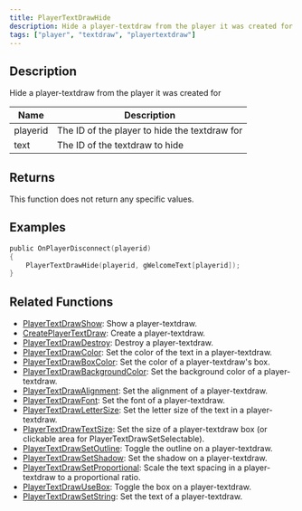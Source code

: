 ```yaml
---
title: PlayerTextDrawHide
description: Hide a player-textdraw from the player it was created for.
tags: ["player", "textdraw", "playertextdraw"]
---
```


<VersionWarn name='feature (player-textdraws)' version='SA-MP 0.3e' />

## Description

Hide a player-textdraw from the player it was created for

| Name     | Description                                   |
| -------- | --------------------------------------------- |
| playerid | The ID of the player to hide the textdraw for |
| text     | The ID of the textdraw to hide                |

## Returns

This function does not return any specific values.

## Examples

```c
public OnPlayerDisconnect(playerid)
{
    PlayerTextDrawHide(playerid, gWelcomeText[playerid]);
}
```

## Related Functions

- [PlayerTextDrawShow](PlayerTextDrawShow.md): Show a player-textdraw.
- [CreatePlayerTextDraw](CreatePlayerTextDraw.md): Create a player-textdraw.
- [PlayerTextDrawDestroy](PlayerTextDrawDestroy.md): Destroy a player-textdraw.
- [PlayerTextDrawColor](PlayerTextDrawColor.md): Set the color of the text in a player-textdraw.
- [PlayerTextDrawBoxColor](PlayerTextDrawBoxColor.md): Set the color of a player-textdraw's box.
- [PlayerTextDrawBackgroundColor](PlayerTextDrawBackgroundColor.md): Set the background color of a player-textdraw.
- [PlayerTextDrawAlignment](PlayerTextDrawAlignment.md): Set the alignment of a player-textdraw.
- [PlayerTextDrawFont](PlayerTextDrawFont.md): Set the font of a player-textdraw.
- [PlayerTextDrawLetterSize](PlayerTextDrawLetterSize.md): Set the letter size of the text in a player-textdraw.
- [PlayerTextDrawTextSize](PlayerTextDrawTextSize.md): Set the size of a player-textdraw box (or clickable area for PlayerTextDrawSetSelectable).
- [PlayerTextDrawSetOutline](PlayerTextDrawSetOutline.md): Toggle the outline on a player-textdraw.
- [PlayerTextDrawSetShadow](PlayerTextDrawSetShadow.md): Set the shadow on a player-textdraw.
- [PlayerTextDrawSetProportional](PlayerTextDrawSetProportional.md): Scale the text spacing in a player-textdraw to a proportional ratio.
- [PlayerTextDrawUseBox](PlayerTextDrawUseBox.md): Toggle the box on a player-textdraw.
- [PlayerTextDrawSetString](PlayerTextDrawSetString.md): Set the text of a player-textdraw.
